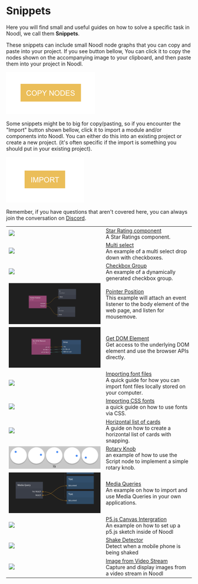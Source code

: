 # Snippets

Here you will find small and useful guides on how to solve a specific task in Noodl, we call them **Snippets**.

These snippets can include small Noodl node graphs that you can copy and paste into your project. If you see button bellow, You can click it to copy the nodes shown on the accompanying image to your clipboard, and then paste them into your project in Noodl.

<div class="ndl-image-with-background s">

![](copy-nodes-button.png)

</div>

Some snippets might be to big for copy/pasting, so if you encounter the "Import" button shown bellow, click it to import a module and/or components into Noodl. You can either do this into an existing project or create a new project. (it's often specific if the import is something you should put in your existing project).

<div class="ndl-image-with-background s">

![](import-button.png)

</div>

Remember, if you have questions that aren't covered here, you can always join the conversation on [Discord](https://discord.gg/umRupsc2f5).

<table class="shortcut_list">
    <tr>
        <td><img src="snippets/star-rating/star-rating.gif"></img></td>
        <td><a href="#/snippets/star-rating/">Star Rating component</a><br>A Star Ratings component.</td>
    </tr>
     <tr>
        <td><img src="snippets/multi-select/multi-select.png"></img></td>
        <td><a href="#/snippets/multi-select/">Multi select</a><br>An example of a multi select drop down with checkboxes.</td>
    </tr>
    <tr>
        <td><img src="snippets/checkbox-group/checkbox-group.png"></img></td>
        <td><a href="#/snippets/checkbox-group/">Checkbox Group</a><br>An example of a dynamically generated checkbox group.</td>
    </tr>
    <tr>
        <td><img src="snippets/javascript/pointer-position.png"></img></td>
        <td><a href="#/snippets/javascript/pointer-position.md">Pointer Position</a><br>This example will attach an event listener to the body element of the web page, and listen for mousemove.</td>
    </tr>
    <tr>
        <td><img src="snippets/javascript/get-dom-element.png"></img></td>
        <td><a href="#/snippets/javascript/get-dom-element.md">Get DOM Element</a><br>Get access to the underlying DOM element and use the browser APIs directly.</td>
    </tr>
    <tr>
        <td><img src="snippets/ui/font.png"></img></td>
        <td><a href="#/snippets/ui/importing-font-files.md">Importing font files</a><br>A quick guide for how you can import font files locally stored on your computer.</td>
    </tr>
     <tr>
        <td><img src="snippets/ui/cssfont.png"></img></td>
        <td><a href="#/snippets/ui/importing-css-fonts.md">Importing CSS fonts</a><br>a quick guide on how to use fonts via CSS.</td>
    </tr>
     <tr>
        <td><img src="snippets/ui/cards.png"></img></td>
        <td><a href="#/snippets/ui/horizontal-cards-list.md">Horizontal list of cards</a><br>A guide on how to create a horizontal list of cards with snapping.</td>
    </tr>
     <tr>
        <td><img src="snippets/rotary-knob/rotary-knob.png"></img></td>
        <td><a href="#/snippets/rotary-knob/rotary-knob.md">Rotary Knob</a><br>an example of how to use the Script node to implement a simple rotary knob.</td>
    </tr>
    <tr>
        <td><img src="snippets/responsive/media-query.png"></img></td>
        <td><a href="#/snippets/responsive/media-query.md">Media Queries</a><br>An example on how to import and use Media Queries in your own applications.</td>
    </tr>
    <tr>
        <td><img src="snippets/p5-canvas/preview.png"></img></td>
        <td><a href="#/snippets/p5-canvas/p5-canvas.md">P5.js Canvas Intergration</a><br>An example on how to set up a p5.js sketch inside of Noodl</td>
    </tr>
    <tr>
        <td><img src="snippets/shake-detector/preview.png"></img></td>
        <td><a href="#/snippets/shake-detector/shake-detector.md">Shake Detector</a><br>Detect when a mobile phone is being shaked</td>
    </tr>
    <tr>
        <td><img src="snippets/image-from-video/thumbnail.png"></img></td>
        <td><a href="#/snippets/image-from-video/image-from-video.md">Image from Video Stream</a><br>Capture and display images from a video stream in Noodl</td>
    </tr>
</table>
